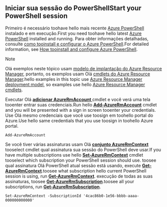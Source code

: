 
## <a name="start-your-powershell-session"></a><span data-ttu-id="54c1b-101">Iniciar sua sessão do PowerShell</span><span class="sxs-lookup"><span data-stu-id="54c1b-101">Start your PowerShell session</span></span>
<span data-ttu-id="54c1b-102">Primeiro é necessário toohave hello mais recente [Azure PowerShell](http://msdn.microsoft.com/library/mt619274.aspx) instalado e em execução.</span><span class="sxs-lookup"><span data-stu-id="54c1b-102">First you need toohave hello latest [Azure PowerShell](http://msdn.microsoft.com/library/mt619274.aspx) installed and running.</span></span> <span data-ttu-id="54c1b-103">Para obter informações detalhadas, consulte [como tooinstall e configurar o Azure PowerShell](/powershell/azureps-cmdlets-docs).</span><span class="sxs-lookup"><span data-stu-id="54c1b-103">For detailed information, see [How tooinstall and configure Azure PowerShell](/powershell/azureps-cmdlets-docs).</span></span>

> [!NOTE]
> <span data-ttu-id="54c1b-104">Olá exemplos neste tópico usam [modelo de implantação do Azure Resource Manager](../articles/azure-resource-manager/resource-group-overview.md), portanto, os exemplos usam Olá [cmdlets do Azure Resource Manager](http://msdn.microsoft.com/library/azure/mt125356.aspx).</span><span class="sxs-lookup"><span data-stu-id="54c1b-104">hello examples in this topic use [Azure Resource Manager deployment model](../articles/azure-resource-manager/resource-group-overview.md), so examples use hello [Azure Resource Manager cmdlets](http://msdn.microsoft.com/library/azure/mt125356.aspx).</span></span> 
> 
> 

<span data-ttu-id="54c1b-105">Executar Olá [ **adicionar AzureRmAccount** ](http://msdn.microsoft.com/library/mt619267.aspx) cmdlet e você verá uma tela tooenter entrar suas credenciais.</span><span class="sxs-lookup"><span data-stu-id="54c1b-105">Run hello [**Add-AzureRmAccount**](http://msdn.microsoft.com/library/mt619267.aspx) cmdlet and you will be presented with a sign in screen tooenter your credentials.</span></span> <span data-ttu-id="54c1b-106">Use Olá mesmo credenciais que você use toosign em toohello portal do Azure.</span><span class="sxs-lookup"><span data-stu-id="54c1b-106">Use hello same credentials that you use toosign in toohello Azure portal.</span></span>

    Add-AzureRmAccount

<span data-ttu-id="54c1b-107">Se você tiver várias assinaturas usam Olá [ **conjunto AzureRmContext** ](http://msdn.microsoft.com/library/mt619263.aspx) tooselect cmdlet qual assinatura sua sessão do PowerShell deve usar.</span><span class="sxs-lookup"><span data-stu-id="54c1b-107">If you have multiple subscriptions use hello [**Set-AzureRmContext**](http://msdn.microsoft.com/library/mt619263.aspx) cmdlet tooselect which subscription your PowerShell session should use.</span></span> <span data-ttu-id="54c1b-108">toosee qual assinatura Olá PowerShell atual sessão está usando, execute [ **Get-AzureRmContext**](http://msdn.microsoft.com/library/mt619265.aspx).</span><span class="sxs-lookup"><span data-stu-id="54c1b-108">toosee what subscription hello current PowerShell session is using, run [**Get-AzureRmContext**](http://msdn.microsoft.com/library/mt619265.aspx).</span></span> <span data-ttu-id="54c1b-109">execução de todas as suas assinaturas, toosee [ **Get-AzureRmSubscription**](http://msdn.microsoft.com/library/mt619284.aspx).</span><span class="sxs-lookup"><span data-stu-id="54c1b-109">toosee all your subscriptions, run [**Get-AzureRmSubscription**](http://msdn.microsoft.com/library/mt619284.aspx).</span></span>

    Set-AzureRmContext -SubscriptionId '4cac86b0-1e56-bbbb-aaaa-000000000000'

